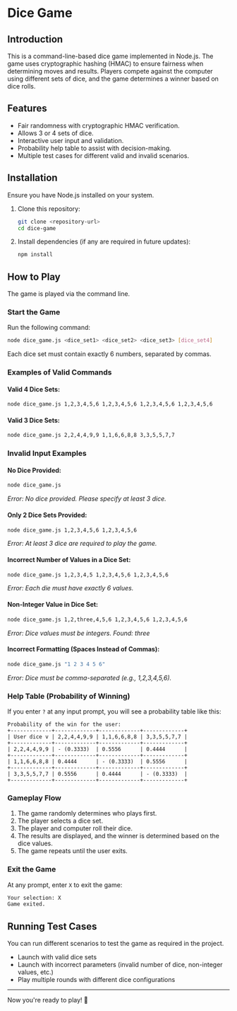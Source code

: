 # Dice Game

## Introduction
This is a command-line-based dice game implemented in Node.js. The game uses cryptographic hashing (HMAC) to ensure fairness when determining moves and results. Players compete against the computer using different sets of dice, and the game determines a winner based on dice rolls.

## Features
- Fair randomness with cryptographic HMAC verification.
- Allows 3 or 4 sets of dice.
- Interactive user input and validation.
- Probability help table to assist with decision-making.
- Multiple test cases for different valid and invalid scenarios.

## Installation
Ensure you have Node.js installed on your system.

1. Clone this repository:
   ```sh
   git clone <repository-url>
   cd dice-game
   ```
2. Install dependencies (if any are required in future updates):
   ```sh
   npm install
   ```

## How to Play
The game is played via the command line.

### **Start the Game**
Run the following command:
```sh
node dice_game.js <dice_set1> <dice_set2> <dice_set3> [dice_set4]
```
Each dice set must contain exactly 6 numbers, separated by commas.

### **Examples of Valid Commands**
#### **Valid 4 Dice Sets:**
```sh
node dice_game.js 1,2,3,4,5,6 1,2,3,4,5,6 1,2,3,4,5,6 1,2,3,4,5,6
```
#### **Valid 3 Dice Sets:**
```sh
node dice_game.js 2,2,4,4,9,9 1,1,6,6,8,8 3,3,5,5,7,7
```

### **Invalid Input Examples**
#### **No Dice Provided:**
```sh
node dice_game.js
```
_Error: No dice provided. Please specify at least 3 dice._

#### **Only 2 Dice Sets Provided:**
```sh
node dice_game.js 1,2,3,4,5,6 1,2,3,4,5,6
```
_Error: At least 3 dice are required to play the game._

#### **Incorrect Number of Values in a Dice Set:**
```sh
node dice_game.js 1,2,3,4,5 1,2,3,4,5,6 1,2,3,4,5,6
```
_Error: Each die must have exactly 6 values._

#### **Non-Integer Value in Dice Set:**
```sh
node dice_game.js 1,2,three,4,5,6 1,2,3,4,5,6 1,2,3,4,5,6
```
_Error: Dice values must be integers. Found: three_

#### **Incorrect Formatting (Spaces Instead of Commas):**
```sh
node dice_game.js "1 2 3 4 5 6"
```
_Error: Dice must be comma-separated (e.g., 1,2,3,4,5,6)._

### **Help Table (Probability of Winning)**
If you enter `?` at any input prompt, you will see a probability table like this:

```
Probability of the win for the user:
+-------------+-------------+-------------+-------------+
| User dice v | 2,2,4,4,9,9 | 1,1,6,6,8,8 | 3,3,5,5,7,7 |
+-------------+-------------+-------------+-------------+
| 2,2,4,4,9,9 | - (0.3333)  | 0.5556      | 0.4444      |
+-------------+-------------+-------------+-------------+
| 1,1,6,6,8,8 | 0.4444      | - (0.3333)  | 0.5556      |
+-------------+-------------+-------------+-------------+
| 3,3,5,5,7,7 | 0.5556      | 0.4444      | - (0.3333)  |
+-------------+-------------+-------------+-------------+
```

### **Gameplay Flow**
1. The game randomly determines who plays first.
2. The player selects a dice set.
3. The player and computer roll their dice.
4. The results are displayed, and the winner is determined based on the dice values.
5. The game repeats until the user exits.

### **Exit the Game**
At any prompt, enter `X` to exit the game:
```sh
Your selection: X
Game exited.
```

## Running Test Cases
You can run different scenarios to test the game as required in the project.
- Launch with valid dice sets
- Launch with incorrect parameters (invalid number of dice, non-integer values, etc.)
- Play multiple rounds with different dice configurations

---
Now you're ready to play! 🎲


